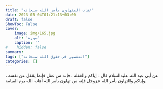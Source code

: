 ```yaml
---
title: "عقاب المتهاون بأمر الله سبحانه"
date: 2023-05-04T01:21:13+03:00
draft: false
ShowToc: False
cover:
    image: img/165.jpg
    alt: 'صورة'
    caption: ''
#    hidden: false
summary: 
tags: ["التقصير في حقوق الله سبحانه"]
categories: []
---
```

عن أبي عبد الله عليه‌السلام قال : إياكم والغفلة ، فإنه
من غفل فإنما يغفل عن نفسه ، وإياكم والتهاون بأمر الله عزوجل فإنه
من تهاون بأمر الله أهانه الله يوم القيامة.

